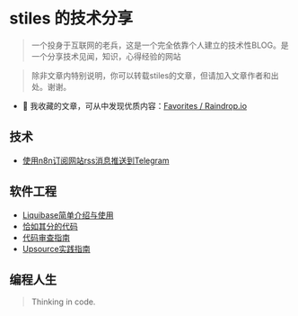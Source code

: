 # stiles 的技术分享

> 一个投身于互联网的老兵，这是一个完全依靠个人建立的技术性BLOG。是一个分享技术见闻，知识，心得经验的网站

> 除非文章内特别说明，你可以转载stiles的文章，但请加入文章作者和出处。谢谢。

<!-- - 🐦 我的 Twitter，分享效率方法 🪄、优质文章 📑、编程知识 🎹、实用工具 🛠️：[stiles](https://twitter.com/stiles) -->
- 📘 我收藏的文章，可从中发现优质内容：[Favorites / Raindrop.io](https://raindrop.io/stiles/-24376480)

<!-- ## Hello World

> 打开计算机编程这扇大门。

*   -->

## 技术

- [使用n8n订阅网站rss消息推送到Telegram](docs/tools/使用n8n订阅网站rss消息推送到Telegram.md)
## 软件工程

- [Liquibase简单介绍与使用](docs/engineering/Liquibase简单介绍与使用.md)
- [恰如其分的代码](docs/engineering/恰如其分的代码.md)
- [代码审查指南](docs/engineering/代码审查指南.md)
- [Upsource实践指南](docs/engineering/Upsource实践指南.md)


## 编程人生

> Thinking in code.

